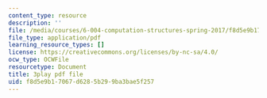 ```yaml
---
content_type: resource
description: ''
file: /media/courses/6-004-computation-structures-spring-2017/f8d5e9b17067d6285b299ba3bae5f257_Sj18t7hdbt8.pdf
file_type: application/pdf
learning_resource_types: []
license: https://creativecommons.org/licenses/by-nc-sa/4.0/
ocw_type: OCWFile
resourcetype: Document
title: 3play pdf file
uid: f8d5e9b1-7067-d628-5b29-9ba3bae5f257
---
```

